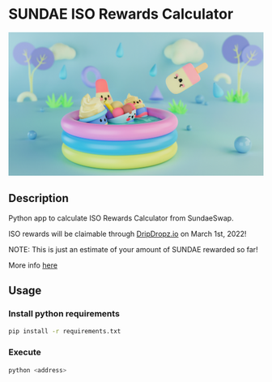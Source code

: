 # SUNDAE ISO Rewards Calculator
![Alt text](resources/img.png)

## Description
Python app to calculate ISO Rewards Calculator from SundaeSwap.

ISO rewards will be claimable through [DripDropz.io](https://dripdropz.io/) on March 1st, 2022!

NOTE: This is just an estimate of your amount of SUNDAE rewarded so far!

More info [here](https://sundaeswap-finance.medium.com/iso-rewards-claiming-date-information-via-dripdropz-4c46316826a9)

## Usage

### Install python requirements
```bash
pip install -r requirements.txt
```

### Execute
```bash
python <address>
```